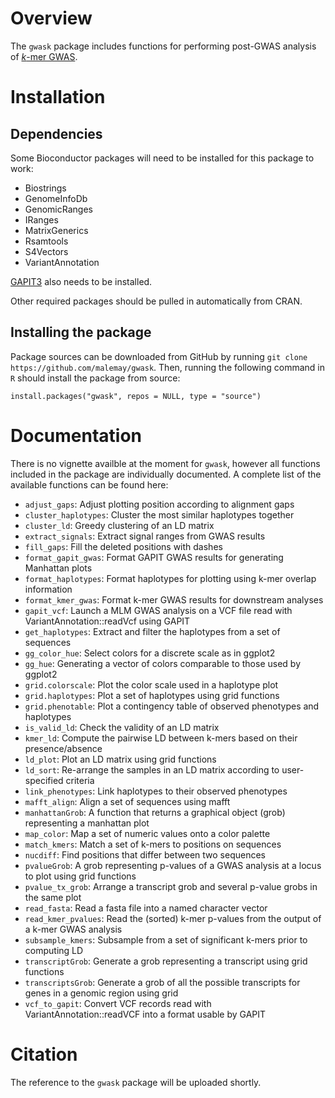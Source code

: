 # Overview

The `gwask` package includes functions for performing post-GWAS analysis
of [*k*-mer GWAS](https://github.com/voichek/kmersGWAS).

# Installation

## Dependencies

Some Bioconductor packages will need to be installed for this package to work:

* Biostrings
* GenomeInfoDb
* GenomicRanges
* IRanges
* MatrixGenerics
* Rsamtools
* S4Vectors
* VariantAnnotation

[GAPIT3](https://github.com/jiabowang/GAPIT) also needs to be installed.

Other required packages should be pulled in automatically from CRAN.

## Installing the package

Package sources can be downloaded from GitHub by running `git clone https://github.com/malemay/gwask`.
Then, running the following command in `R` should install the package from source:

	install.packages("gwask", repos = NULL, type = "source")

# Documentation

There is no vignette availble at the moment for `gwask`, however all functions
included in the package are individually documented. A complete list of the
available functions can be found here:

* `adjust_gaps`: Adjust plotting position according to alignment gaps
* `cluster_haplotypes`: Cluster the most similar haplotypes together
* `cluster_ld`: Greedy clustering of an LD matrix
* `extract_signals`: Extract signal ranges from GWAS results
* `fill_gaps`: Fill the deleted positions with dashes
* `format_gapit_gwas`: Format GAPIT GWAS results for generating Manhattan plots
* `format_haplotypes`: Format haplotypes for plotting using k-mer overlap information
* `format_kmer_gwas`: Format k-mer GWAS results for downstream analyses
* `gapit_vcf`: Launch a MLM GWAS analysis on a VCF file read with VariantAnnotation::readVcf using GAPIT
* `get_haplotypes`: Extract and filter the haplotypes from a set of sequences
* `gg_color_hue`: Select colors for a discrete scale as in ggplot2
* `gg_hue`: Generating a vector of colors comparable to those used by ggplot2
* `grid.colorscale`: Plot the color scale used in a haplotype plot
* `grid.haplotypes`: Plot a set of haplotypes using grid functions
* `grid.phenotable`: Plot a contingency table of observed phenotypes and haplotypes
* `is_valid_ld`: Check the validity of an LD matrix
* `kmer_ld`: Compute the pairwise LD between k-mers based on their presence/absence
* `ld_plot`: Plot an LD matrix using grid functions
* `ld_sort`: Re-arrange the samples in an LD matrix according to user-specified criteria
* `link_phenotypes`: Link haplotypes to their observed phenotypes
* `mafft_align`: Align a set of sequences using mafft
* `manhattanGrob`: A function that returns a graphical object (grob) representing a manhattan plot
* `map_color`: Map a set of numeric values onto a color palette
* `match_kmers`: Match a set of k-mers to positions on sequences
* `nucdiff`: Find positions that differ between two sequences
* `pvalueGrob`: A grob representing p-values of a GWAS analysis at a locus to plot using grid functions
* `pvalue_tx_grob`: Arrange a transcript grob and several p-value grobs in the same plot
* `read_fasta`: Read a fasta file into a named character vector
* `read_kmer_pvalues`: Read the (sorted) k-mer p-values from the output of a k-mer GWAS analysis
* `subsample_kmers`: Subsample from a set of significant k-mers prior to computing LD
* `transcriptGrob`: Generate a grob representing a transcript using grid functions
* `transcriptsGrob`: Generate a grob of all the possible transcripts for genes in a genomic region using grid
* `vcf_to_gapit`: Convert VCF records read with VariantAnnotation::readVCF into a format usable by GAPIT

# Citation

The reference to the `gwask` package will be uploaded shortly.

